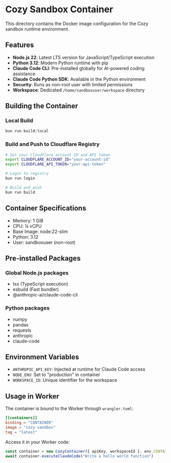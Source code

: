 # Cozy Sandbox Container

This directory contains the Docker image configuration for the Cozy sandbox runtime environment.

## Features

- **Node.js 22**: Latest LTS version for JavaScript/TypeScript execution
- **Python 3.12**: Modern Python runtime with pip
- **Claude Code CLI**: Pre-installed globally for AI-powered coding assistance
- **Claude Code Python SDK**: Available in the Python environment
- **Security**: Runs as non-root user with limited permissions
- **Workspace**: Dedicated `/home/sandboxuser/workspace` directory

## Building the Container

### Local Build
```bash
bun run build:local
```

### Build and Push to Cloudflare Registry
```bash
# Set your Cloudflare account ID and API token
export CLOUDFLARE_ACCOUNT_ID="your-account-id"
export CLOUDFLARE_API_TOKEN="your-api-token"

# Login to registry
bun run login

# Build and push
bun run build
```

## Container Specifications

- Memory: 1 GiB
- CPU: ¼ vCPU
- Base Image: node:22-slim
- Python: 3.12
- User: sandboxuser (non-root)

## Pre-installed Packages

### Global Node.js packages
- tsx (TypeScript execution)
- esbuild (Fast bundler)
- @anthropic-ai/claude-code-cli

### Python packages
- numpy
- pandas
- requests
- anthropic
- claude-code

## Environment Variables

- `ANTHROPIC_API_KEY`: Injected at runtime for Claude Code access
- `NODE_ENV`: Set to "production" in container
- `WORKSPACE_ID`: Unique identifier for the workspace

## Usage in Worker

The container is bound to the Worker through `wrangler.toml`:

```toml
[[containers]]
binding = "CONTAINER"
image = "cozy-sandbox"
tag = "latest"
```

Access it in your Worker code:

```typescript
const container = new CozyContainer({ apiKey, workspaceId }, env.CONTAINER)
await container.executeClaudeCode("Write a hello world function")
```